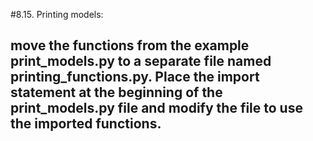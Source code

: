 #8.15. Printing models:
## move the functions from the example print_models.py to a separate file named printing_functions.py. Place the import statement at the beginning of the print_models.py file and modify the file to use the imported functions.
